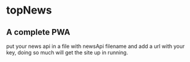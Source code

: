 # topNews
## A complete PWA
put your news api in a file with newsApi filename and add a url with your key, doing so much will get the site up in running.
